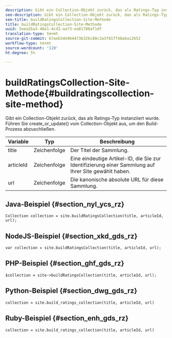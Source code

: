 ```yaml
---
description: Gibt ein Collection-Objekt zurück, das als Ratings-Typ instanziiert wurde. Führen Sie create_or_update() vom Collection-Objekt aus, um den Build-Prozess abzuschließen.
seo-description: Gibt ein Collection-Objekt zurück, das als Ratings-Typ instanziiert wurde. Führen Sie create_or_update() vom Collection-Objekt aus, um den Build-Prozess abzuschließen.
seo-title: buildRatingsCollection-Site-Methode
title: buildRatingsCollection-Site-Methode
uuid: 5eea2ba3-48e1-4cd2-aa73-ea81788af1df
translation-type: tm+mt
source-git-commit: 67aeb3de964473b326c88c3a3f81ff48a6a12652
workflow-type: tm+mt
source-wordcount: '119'
ht-degree: 5%

---
```



# buildRatingsCollection-Site-Methode{#buildratingscollection-site-method}

Gibt ein Collection-Objekt zurück, das als Ratings-Typ instanziiert wurde. Führen Sie create_or_update() vom Collection-Objekt aus, um den Build-Prozess abzuschließen.

| Variable | Typ | Beschreibung |
|--- |--- |--- |
| title | Zeichenfolge | Der Titel der Sammlung. |
| articleId | Zeichenfolge | Eine eindeutige Artikel-ID, die Sie zur Identifizierung einer Sammlung auf Ihrer Site gewählt haben. |
| url | Zeichenfolge | Die kanonische absolute URL für diese Sammlung. |

## Java-Beispiel {#section_nyl_ycs_rz}

```
Collection collection = site.buildRatingsCollection(title, articleId, url); 
```

## NodeJS-Beispiel {#section_xkd_gds_rz}

```
var collection = site.buildRatingsCollection(title, articleId, url); 
```

## PHP-Beispiel {#section_ghf_gds_rz}

```
$collection = site->buildRatingsCollection(title, articleId, url); 
```

## Python-Beispiel {#section_dwg_gds_rz}

```
collection = site.build_ratings_collection(title, articleId, url) 
```

## Ruby-Beispiel {#section_enh_gds_rz}

```
collection = site.build_ratings_collection(title, articleId, url) 
```

